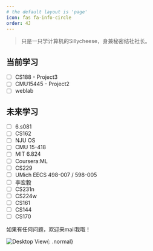 ```yaml
---
# the default layout is 'page'
icon: fas fa-info-circle
order: 4J
---
```


> 只是一只学计算机的Sillycheese，身兼秘密结社社长。

## 当前学习

- [ ] CS188 - Project3
- [ ] CMU15445 - Project2
- [ ] weblab
## 未来学习

- [ ] 6.s081
- [ ] CS162
- [ ] NJU OS
- [ ] CMU 15-418
- [ ] MIT 6.824
- [ ] Coursera:ML
- [ ] CS229
- [ ] UMich EECS 498-007 / 598-005
- [ ] 李宏毅
- [ ] CS231n
- [ ] CS224w
- [ ] CS161
- [ ] CS144
- [ ] CS170

如果有任何问题，欢迎来mail我哦！

[我的Email]: si11ycheese6680@gmail.com

![Desktop View](/img/about2.jpg){: .normal}





